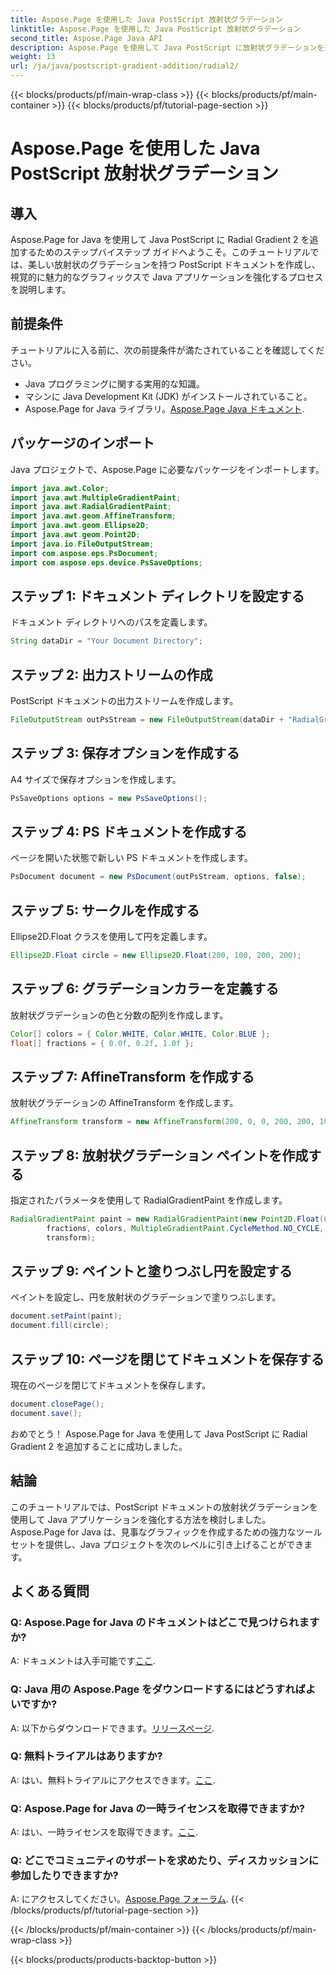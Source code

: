 ```yaml
---
title: Aspose.Page を使用した Java PostScript 放射状グラデーション
linktitle: Aspose.Page を使用した Java PostScript 放射状グラデーション
second_title: Aspose.Page Java API
description: Aspose.Page を使用して Java PostScript に放射状グラデーションを追加し、Java アプリケーションで美しいグラフィックスを実現するためのステップバイステップ ガイドをご覧ください。
weight: 13
url: /ja/java/postscript-gradient-addition/radial2/
---
```


{{< blocks/products/pf/main-wrap-class >}}
{{< blocks/products/pf/main-container >}}
{{< blocks/products/pf/tutorial-page-section >}}

# Aspose.Page を使用した Java PostScript 放射状グラデーション

## 導入
Aspose.Page for Java を使用して Java PostScript に Radial Gradient 2 を追加するためのステップバイステップ ガイドへようこそ。このチュートリアルでは、美しい放射状のグラデーションを持つ PostScript ドキュメントを作成し、視覚的に魅力的なグラフィックスで Java アプリケーションを強化するプロセスを説明します。
## 前提条件
チュートリアルに入る前に、次の前提条件が満たされていることを確認してください。
- Java プログラミングに関する実用的な知識。
- マシンに Java Development Kit (JDK) がインストールされていること。
-  Aspose.Page for Java ライブラリ。[Aspose.Page Java ドキュメント](https://reference.aspose.com/page/java/).
## パッケージのインポート
Java プロジェクトで、Aspose.Page に必要なパッケージをインポートします。
```java
import java.awt.Color;
import java.awt.MultipleGradientPaint;
import java.awt.RadialGradientPaint;
import java.awt.geom.AffineTransform;
import java.awt.geom.Ellipse2D;
import java.awt.geom.Point2D;
import java.io.FileOutputStream;
import com.aspose.eps.PsDocument;
import com.aspose.eps.device.PsSaveOptions;
```
## ステップ 1: ドキュメント ディレクトリを設定する
ドキュメント ディレクトリへのパスを定義します。
```java
String dataDir = "Your Document Directory";
```
## ステップ 2: 出力ストリームの作成
PostScript ドキュメントの出力ストリームを作成します。
```java
FileOutputStream outPsStream = new FileOutputStream(dataDir + "RadialGradient2_outPS.ps");
```
## ステップ 3: 保存オプションを作成する
A4 サイズで保存オプションを作成します。
```java
PsSaveOptions options = new PsSaveOptions();
```
## ステップ 4: PS ドキュメントを作成する
ページを開いた状態で新しい PS ドキュメントを作成します。
```java
PsDocument document = new PsDocument(outPsStream, options, false);
```
## ステップ 5: サークルを作成する
Ellipse2D.Float クラスを使用して円を定義します。
```java
Ellipse2D.Float circle = new Ellipse2D.Float(200, 100, 200, 200);
```
## ステップ 6: グラデーションカラーを定義する
放射状グラデーションの色と分数の配列を作成します。
```java
Color[] colors = { Color.WHITE, Color.WHITE, Color.BLUE };
float[] fractions = { 0.0f, 0.2f, 1.0f };
```
## ステップ 7: AffineTransform を作成する
放射状グラデーションの AffineTransform を作成します。
```java
AffineTransform transform = new AffineTransform(200, 0, 0, 200, 200, 100);
```
## ステップ 8: 放射状グラデーション ペイントを作成する
指定されたパラメータを使用して RadialGradientPaint を作成します。
```java
RadialGradientPaint paint = new RadialGradientPaint(new Point2D.Float(64, 64), 68, new Point2D.Float(24, 24),
        fractions, colors, MultipleGradientPaint.CycleMethod.NO_CYCLE, MultipleGradientPaint.ColorSpaceType.SRGB,
        transform);
```
## ステップ 9: ペイントと塗りつぶし円を設定する
ペイントを設定し、円を放射状のグラデーションで塗りつぶします。
```java
document.setPaint(paint);
document.fill(circle);
```
## ステップ 10: ページを閉じてドキュメントを保存する
現在のページを閉じてドキュメントを保存します。
```java
document.closePage();
document.save();
```
おめでとう！ Aspose.Page for Java を使用して Java PostScript に Radial Gradient 2 を追加することに成功しました。
## 結論
このチュートリアルでは、PostScript ドキュメントの放射状グラデーションを使用して Java アプリケーションを強化する方法を検討しました。 Aspose.Page for Java は、見事なグラフィックを作成するための強力なツール セットを提供し、Java プロジェクトを次のレベルに引き上げることができます。
## よくある質問
### Q: Aspose.Page for Java のドキュメントはどこで見つけられますか?
 A: ドキュメントは入手可能です[ここ](https://reference.aspose.com/page/java/).
### Q: Java 用の Aspose.Page をダウンロードするにはどうすればよいですか?
 A: 以下からダウンロードできます。[リリースページ](https://releases.aspose.com/page/java/).
### Q: 無料トライアルはありますか?
 A: はい、無料トライアルにアクセスできます。[ここ](https://releases.aspose.com/).
### Q: Aspose.Page for Java の一時ライセンスを取得できますか?
 A: はい、一時ライセンスを取得できます。[ここ](https://purchase.aspose.com/temporary-license/).
### Q: どこでコミュニティのサポートを求めたり、ディスカッションに参加したりできますか?
 A: にアクセスしてください。[Aspose.Page フォーラム](https://forum.aspose.com/c/page/39).
{{< /blocks/products/pf/tutorial-page-section >}}

{{< /blocks/products/pf/main-container >}}
{{< /blocks/products/pf/main-wrap-class >}}

{{< blocks/products/products-backtop-button >}}
